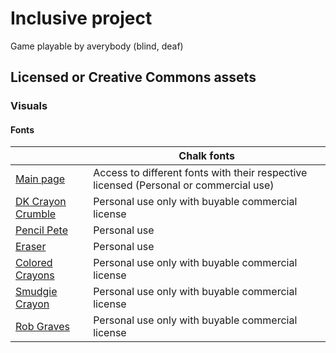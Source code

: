 # Inclusive project
 Game playable by averybody (blind, deaf)


## Licensed or Creative Commons assets

### Visuals
#### Fonts
| | **Chalk fonts** |
| --- | --- | 
| [Main page](https://www.ucreative.com/resources/20-free-chalkboard-fonts/) | Access to different fonts with their respective licensed (Personal or commercial use) |
| [DK Crayon Crumble](https://www.fontspace.com/dk-crayon-crumble-font-f12602) | Personal use only with buyable commercial license |
|[Pencil Pete](https://www.fontspace.com/pencilpete-font-f8223) | Personal use |
| [Eraser](https://www.fontspace.com/eraser-font-f1828) | Personal use |
| [Colored Crayons](https://www.fontspace.com/colored-crayons-font-f15640) | Personal use only with buyable commercial license |
| [Smudgie Crayon](https://www.fontspace.com/smudgie-crayon-font-f15719) | Personal use only with buyable commercial license |
| [Rob Graves](https://www.fontspace.com/rob-graves-font-f7477) | Personal use only with buyable commercial license |
